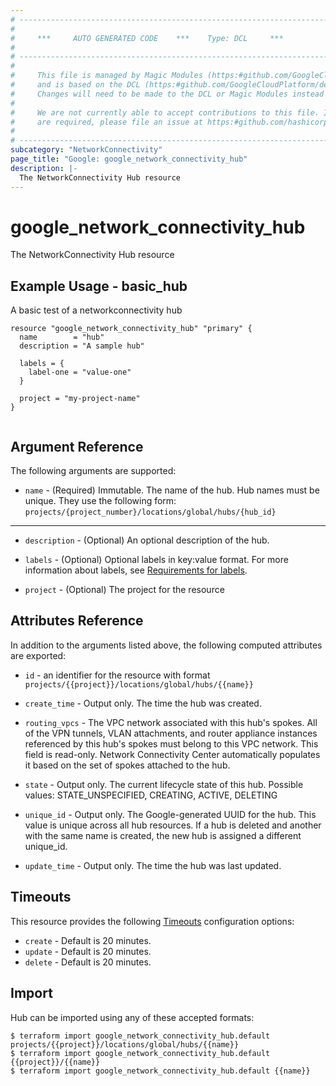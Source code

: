 ```yaml
---
# ----------------------------------------------------------------------------
#
#     ***     AUTO GENERATED CODE    ***    Type: DCL     ***
#
# ----------------------------------------------------------------------------
#
#     This file is managed by Magic Modules (https:#github.com/GoogleCloudPlatform/magic-modules)
#     and is based on the DCL (https:#github.com/GoogleCloudPlatform/declarative-resource-client-library).
#     Changes will need to be made to the DCL or Magic Modules instead of here.
#
#     We are not currently able to accept contributions to this file. If changes
#     are required, please file an issue at https:#github.com/hashicorp/terraform-provider-google/issues/new/choose
#
# ----------------------------------------------------------------------------
subcategory: "NetworkConnectivity"
page_title: "Google: google_network_connectivity_hub"
description: |-
  The NetworkConnectivity Hub resource
---
```


# google_network_connectivity_hub

The NetworkConnectivity Hub resource

## Example Usage - basic_hub
A basic test of a networkconnectivity hub
```hcl
resource "google_network_connectivity_hub" "primary" {
  name        = "hub"
  description = "A sample hub"

  labels = {
    label-one = "value-one"
  }

  project = "my-project-name"
}


```

## Argument Reference

The following arguments are supported:

* `name` -
  (Required)
  Immutable. The name of the hub. Hub names must be unique. They use the following form: `projects/{project_number}/locations/global/hubs/{hub_id}`
  


- - -

* `description` -
  (Optional)
  An optional description of the hub.
  
* `labels` -
  (Optional)
  Optional labels in key:value format. For more information about labels, see [Requirements for labels](https://cloud.google.com/resource-manager/docs/creating-managing-labels#requirements).
  
* `project` -
  (Optional)
  The project for the resource
  


## Attributes Reference

In addition to the arguments listed above, the following computed attributes are exported:

* `id` - an identifier for the resource with format `projects/{{project}}/locations/global/hubs/{{name}}`

* `create_time` -
  Output only. The time the hub was created.
  
* `routing_vpcs` -
  The VPC network associated with this hub's spokes. All of the VPN tunnels, VLAN attachments, and router appliance instances referenced by this hub's spokes must belong to this VPC network. This field is read-only. Network Connectivity Center automatically populates it based on the set of spokes attached to the hub.
  
* `state` -
  Output only. The current lifecycle state of this hub. Possible values: STATE_UNSPECIFIED, CREATING, ACTIVE, DELETING
  
* `unique_id` -
  Output only. The Google-generated UUID for the hub. This value is unique across all hub resources. If a hub is deleted and another with the same name is created, the new hub is assigned a different unique_id.
  
* `update_time` -
  Output only. The time the hub was last updated.
  
## Timeouts

This resource provides the following
[Timeouts](/docs/configuration/resources.html#timeouts) configuration options:

- `create` - Default is 20 minutes.
- `update` - Default is 20 minutes.
- `delete` - Default is 20 minutes.

## Import

Hub can be imported using any of these accepted formats:

```
$ terraform import google_network_connectivity_hub.default projects/{{project}}/locations/global/hubs/{{name}}
$ terraform import google_network_connectivity_hub.default {{project}}/{{name}}
$ terraform import google_network_connectivity_hub.default {{name}}
```



